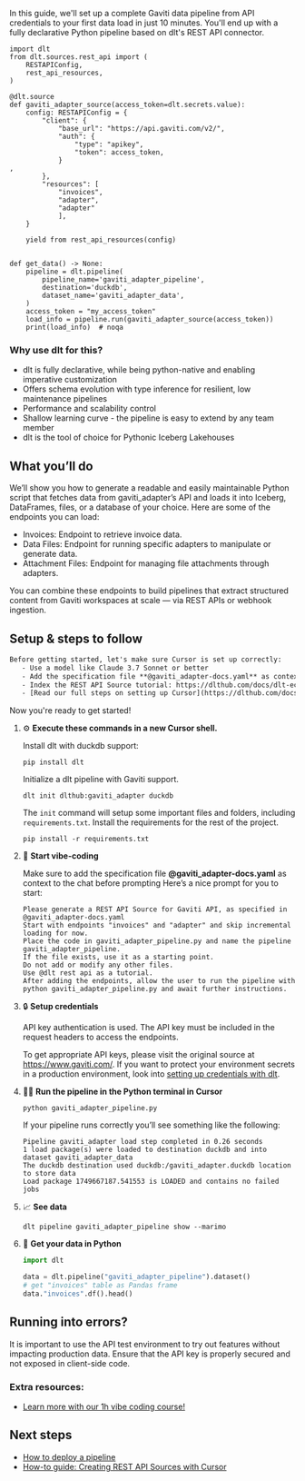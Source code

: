 In this guide, we'll set up a complete Gaviti data pipeline from API credentials to your first data load in just 10 minutes. You'll end up with a fully declarative Python pipeline based on dlt's REST API connector.

```python-outcome
import dlt
from dlt.sources.rest_api import (
    RESTAPIConfig,
    rest_api_resources,
)

@dlt.source
def gaviti_adapter_source(access_token=dlt.secrets.value):
    config: RESTAPIConfig = {
        "client": {
            "base_url": "https://api.gaviti.com/v2/",
            "auth": {
                "type": "apikey",
                "token": access_token,
            }
,
        },
        "resources": [
            "invoices",
            "adapter",
            "adapter"
            ],
    }

    yield from rest_api_resources(config)


def get_data() -> None:
    pipeline = dlt.pipeline(
        pipeline_name='gaviti_adapter_pipeline',
        destination='duckdb',
        dataset_name='gaviti_adapter_data', 
    )
    access_token = "my_access_token"
    load_info = pipeline.run(gaviti_adapter_source(access_token))
    print(load_info)  # noqa
```

### Why use dlt for this?

- dlt is fully declarative, while being python-native and enabling imperative customization
- Offers schema evolution with type inference for resilient, low maintenance pipelines
- Performance and scalability control
- Shallow learning curve - the pipeline is easy to extend by any team member
- dlt is the tool of choice for Pythonic Iceberg Lakehouses

## What you’ll do

We’ll show you how to generate a readable and easily maintainable Python script that fetches data from gaviti_adapter’s API and loads it into Iceberg, DataFrames, files, or a database of your choice. Here are some of the endpoints you can load:

- Invoices: Endpoint to retrieve invoice data.
- Data Files: Endpoint for running specific adapters to manipulate or generate data.
- Attachment Files: Endpoint for managing file attachments through adapters.

You can combine these endpoints to build pipelines that extract structured content from Gaviti workspaces at scale — via REST APIs or webhook ingestion.

## Setup & steps to follow

```default
Before getting started, let's make sure Cursor is set up correctly:
   - Use a model like Claude 3.7 Sonnet or better
   - Add the specification file **@gaviti_adapter-docs.yaml** as context
   - Index the REST API Source tutorial: https://dlthub.com/docs/dlt-ecosystem/verified-sources/rest_api/ and add it to context as **@dlt rest api**
   - [Read our full steps on setting up Cursor](https://dlthub.com/docs/dlt-ecosystem/llm-tooling/cursor-restapi#23-configuring-cursor-with-documentation)
```

Now you're ready to get started! 

1. ⚙️ **Execute these commands in a new Cursor shell.**
    
    Install dlt with duckdb support:
    ```shell
    pip install dlt
    ```

    Initialize a dlt pipeline with Gaviti support.
    ```shell
    dlt init dlthub:gaviti_adapter duckdb
    ```

    The `init` command will setup some important files and folders, including `requirements.txt`. Install the requirements for the rest of the project.
    ```shell
    pip install -r requirements.txt
    ```
    
2. 🤠 **Start vibe-coding**
    
    Make sure to add the specification file **@gaviti_adapter-docs.yaml** as context to the chat before prompting
    Here’s a nice prompt for you to start: 
    
    ```prompt
    Please generate a REST API Source for Gaviti API, as specified in @gaviti_adapter-docs.yaml 
    Start with endpoints "invoices" and "adapter" and skip incremental loading for now. 
    Place the code in gaviti_adapter_pipeline.py and name the pipeline gaviti_adapter_pipeline. 
    If the file exists, use it as a starting point. 
    Do not add or modify any other files. 
    Use @dlt rest api as a tutorial. 
    After adding the endpoints, allow the user to run the pipeline with python gaviti_adapter_pipeline.py and await further instructions.
    ```

    
3. 🔒 **Setup credentials** 
    
    API key authentication is used. The API key must be included in the request headers to access the endpoints.
    
    To get appropriate API keys, please visit the original source at https://www.gaviti.com/.
    If you want to protect your environment secrets in a production environment, look into [setting up credentials with dlt](https://dlthub.com/docs/walkthroughs/add_credentials).
    
4. 🏃‍♀️ **Run the pipeline in the Python terminal in Cursor**
    
    ```shell
    python gaviti_adapter_pipeline.py
    ```
    
    If your pipeline runs correctly you’ll see something like the following:
    
    ```shell
    Pipeline gaviti_adapter load step completed in 0.26 seconds
    1 load package(s) were loaded to destination duckdb and into dataset gaviti_adapter_data
    The duckdb destination used duckdb:/gaviti_adapter.duckdb location to store data
    Load package 1749667187.541553 is LOADED and contains no failed jobs
    ```
    
5. 📈 **See data**
    
    ```shell
    dlt pipeline gaviti_adapter_pipeline show --marimo
    ```
    
6. 🐍 **Get your data in Python**
    
    ```python
    import dlt

   data = dlt.pipeline("gaviti_adapter_pipeline").dataset()
   # get "invoices" table as Pandas frame
   data."invoices".df().head()
    ```

## Running into errors?

It is important to use the API test environment to try out features without impacting production data. Ensure that the API key is properly secured and not exposed in client-side code.

### Extra resources:

- [Learn more with our 1h vibe coding course!](https://www.youtube.com/watch?v=GGid70rnJuM)

## Next steps

- [How to deploy a pipeline](https://dlthub.com/docs/walkthroughs/deploy-a-pipeline)
- [How-to guide: Creating REST API Sources with Cursor](https://dlthub.com/docs/dlt-ecosystem/llm-tooling/cursor-restapi)